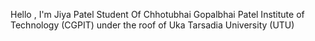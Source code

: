 
Hello , I'm Jiya Patel
Student Of Chhotubhai Gopalbhai Patel Institute of Technology (CGPIT) under the roof of Uka Tarsadia University (UTU)
